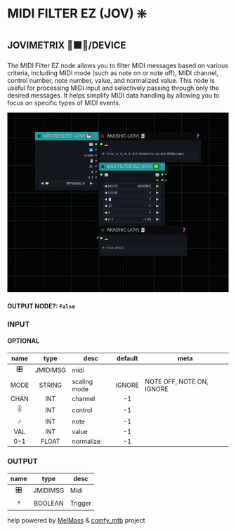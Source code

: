 # MIDI FILTER EZ (JOV) ❇️

## JOVIMETRIX 🔺🟩🔵/DEVICE

The MIDI Filter EZ node allows you to filter MIDI messages based on various criteria, including MIDI mode (such as note on or note off), MIDI channel, control number, note number, value, and normalized value. This node is useful for processing MIDI input and selectively passing through only the desired messages. It helps simplify MIDI data handling by allowing you to focus on specific types of MIDI events.

![MIDI FILTER EZ](https://raw.githubusercontent.com/Amorano/Jovimetrix-examples/master/node/MIDI%20FILTER%20EZ/MIDI%20FILTER%20EZ.png)

#### OUTPUT NODE?: `False`

### INPUT

#### OPTIONAL

name | type | desc | default | meta
:---:|:---:|---|:---:|---
🎛️ | JMIDIMSG | midi |  | 
MODE | STRING | scaling mode | IGNORE | NOTE OFF, NOTE ON, IGNORE
CHAN | INT | channel | -1 | 
🎚️ | INT | control | -1 | 
🎶 | INT | note | -1 | 
VAL | INT | value | -1 | 
0-1 | FLOAT | normalize | -1 | 

### OUTPUT

name | type | desc
:---:|:---:|---
🎛️ | JMIDIMSG | Midi 
⚡ | BOOLEAN | Trigger 

help powered by [MelMass](https://github.com/melMass) & [comfy_mtb](https://github.com/melMass/comfy_mtb) project
